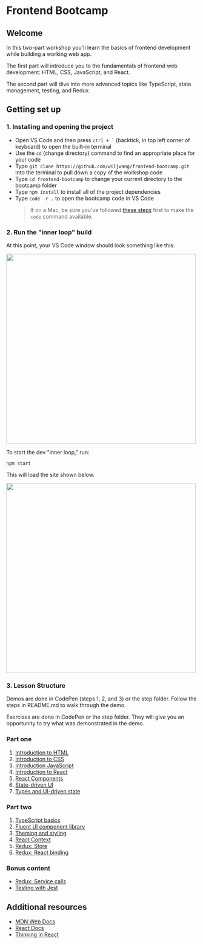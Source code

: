# Frontend Bootcamp

## Welcome

In this two-part workshop you'll learn the basics of frontend development while building a working web app.

The first part will introduce you to the fundamentals of frontend web development: HTML, CSS, JavaScript, and React.

The second part will dive into more advanced topics like TypeScript, state management, testing, and Redux.

## Getting set up

### 1. Installing and opening the project

- Open VS Code and then press `` ctrl + ` `` (backtick, in top left corner of keyboard) to open the built-in terminal
- Use the `cd` (change directory) command to find an appropriate place for your code
- Type `git clone https://github.com/wiljwang/frontend-bootcamp.git` into the terminal to pull down a copy of the workshop code
- Type `cd frontend-bootcamp` to change your current directory to the bootcamp folder
- Type `npm install` to install all of the project dependencies
- Type `code -r .` to open the bootcamp code in VS Code
  > If on a Mac, be sure you've followed [these steps](https://code.visualstudio.com/docs/setup/mac#_launching-from-the-command-line) first to make the `code` command available.

### 2. Run the "inner loop" build

At this point, your VS Code window should look something like this:

<img src="https://raw.githubusercontent.com/wiljwang/frontend-bootcamp/master/assets/vscode.png" width=500 />

To start the dev "inner loop," run:

```
npm start
```

This will load the site shown below.

<img src="https://raw.githubusercontent.com/wiljwang/frontend-bootcamp/master/assets/bootcamp.png" width=500 />

### 3. Lesson Structure

Demos are done in CodePen (steps 1, 2, and 3) or the step folder. Follow the steps in README.md to walk through the demo.

Exercises are done in CodePen or the step folder. They will give you an opportunity to try what was demonstrated in the demo.

### Part one

1. [Introduction to HTML](step1-01)
2. [Introduction to CSS](step1-02)
3. [Introduction JavaScript](step1-03)
4. [Introduction to React](step1-04)
5. [React Components](step1-05)
6. [State-driven UI](step1-06)
7. [Types and UI-driven state](step1-07)

### Part two

1. [TypeScript basics](step2-01)
2. [Fluent UI component library](step2-02)
3. [Theming and styling](step2-03)
4. [React Context](step2-04)
5. [Redux: Store](step2-05)
6. [Redux: React binding](step2-06)

### Bonus content

- [Redux: Service calls](bonus-servicecalls)
- [Testing with Jest](bonus-jest)

## Additional resources

- [MDN Web Docs](https://developer.mozilla.org/en-US)
- [React Docs](https://reactjs.org/docs/getting-started.html)
- [Thinking in React](https://reactjs.org/docs/thinking-in-react.html)
